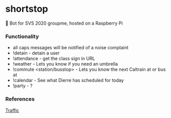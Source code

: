 # shortstop

🤖 Bot for SVS 2020 groupme, hosted on a Raspberry Pi

### Functionality

- all caps messages will be notified of a noise complaint
- !detain - detain a user
- !attendance - get the class sign in URL
- !weather - Lets you know if you need an umbrella
- !commute <station/busstop> - Lets you know the next Caltrain at <station> or bus at <busstop>
- !calendar - See what Dierre has scheduled for today
- !party - ?

### References

[Traffic](https://511.org/sites/default/files/pdfs/511%20SF%20Bay%20Open%20Data%20Specification%20-%20Transit.pdf)
